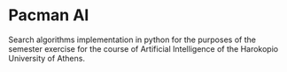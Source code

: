# Pacman AI
Search algorithms implementation in python for the purposes of the semester exercise for the course of Artificial Intelligence of the Harokopio University of Athens.
